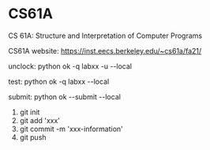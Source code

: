 # CS61A
CS 61A: Structure and Interpretation of Computer Programs 

CS61A website: https://inst.eecs.berkeley.edu/~cs61a/fa21/

unclock: python ok -q labxx -u --local

test: python ok -q labxx --local 

submit: python ok --submit --local 

1. git init
2. git add 'xxx'
3. git commit -m 'xxx-information'
4. git push 
